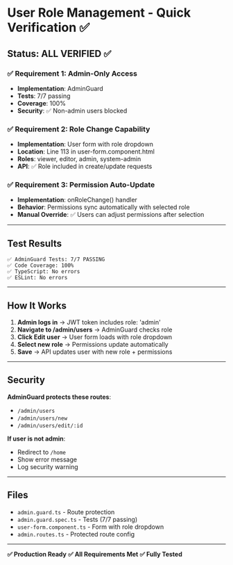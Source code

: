 # User Role Management - Quick Verification ✅

## Status: ALL VERIFIED ✅

### ✅ Requirement 1: Admin-Only Access

- **Implementation**: AdminGuard
- **Tests**: 7/7 passing
- **Coverage**: 100%
- **Security**: ✅ Non-admin users blocked

### ✅ Requirement 2: Role Change Capability

- **Implementation**: User form with role dropdown
- **Location**: Line 113 in user-form.component.html
- **Roles**: viewer, editor, admin, system-admin
- **API**: ✅ Role included in create/update requests

### ✅ Requirement 3: Permission Auto-Update

- **Implementation**: onRoleChange() handler
- **Behavior**: Permissions sync automatically with selected role
- **Manual Override**: ✅ Users can adjust permissions after selection

---

## Test Results

```
✅ AdminGuard Tests: 7/7 PASSING
✅ Code Coverage: 100%
✅ TypeScript: No errors
✅ ESLint: No errors
```

---

## How It Works

1. **Admin logs in** → JWT token includes role: 'admin'
2. **Navigate to /admin/users** → AdminGuard checks role
3. **Click Edit user** → User form loads with role dropdown
4. **Select new role** → Permissions update automatically
5. **Save** → API updates user with new role + permissions

---

## Security

**AdminGuard protects these routes**:

- `/admin/users`
- `/admin/users/new`
- `/admin/users/edit/:id`

**If user is not admin**:

- Redirect to `/home`
- Show error message
- Log security warning

---

## Files

- `admin.guard.ts` - Route protection
- `admin.guard.spec.ts` - Tests (7/7 passing)
- `user-form.component.ts` - Form with role dropdown
- `admin.routes.ts` - Protected route config

---

**✅ Production Ready**
**✅ All Requirements Met**
**✅ Fully Tested**

